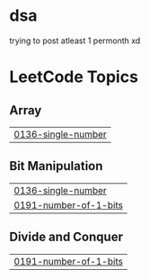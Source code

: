 # dsa
trying to post atleast 1 permonth xd 

<!---LeetCode Topics Start-->
# LeetCode Topics
## Array
|  |
| ------- |
| [0136-single-number](https://github.com/deepakpoojary/dsa/tree/master/0136-single-number) |
## Bit Manipulation
|  |
| ------- |
| [0136-single-number](https://github.com/deepakpoojary/dsa/tree/master/0136-single-number) |
| [0191-number-of-1-bits](https://github.com/deepakpoojary/dsa/tree/master/0191-number-of-1-bits) |
## Divide and Conquer
|  |
| ------- |
| [0191-number-of-1-bits](https://github.com/deepakpoojary/dsa/tree/master/0191-number-of-1-bits) |
<!---LeetCode Topics End-->